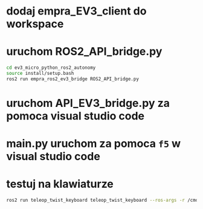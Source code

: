 # dodaj empra_EV3_client do workspace

# uruchom ROS2_API_bridge.py
```bash
cd ev3_micro_python_ros2_autonomy
source install/setup.bash
ros2 run empra_ros2_ev3_bridge ROS2_API_bridge.py 

```

# uruchom API_EV3_bridge.py za pomoca visual studio code


# main.py uruchom za pomoca `f5` w visual studio code

# testuj na klawiaturze
```bash
ros2 run teleop_twist_keyboard teleop_twist_keyboard --ros-args -r /cmd_vel:=/cmd_vel_nav

```
